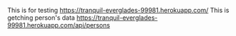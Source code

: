 
This is for testing https://tranquil-everglades-99981.herokuapp.com/
This is getching person's data https://tranquil-everglades-99981.herokuapp.com/api/persons

